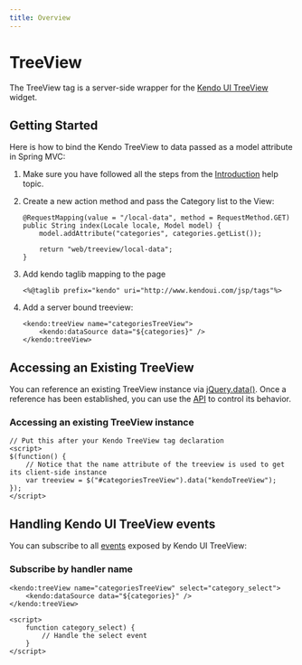 ```yaml
---
title: Overview
---
```


# TreeView

The TreeView tag is a server-side wrapper for the [Kendo UI TreeView](/api/web/treeview) widget.

## Getting Started

Here is how to bind the Kendo TreeView to data passed as a model attribute in Spring MVC:

1.  Make sure you have followed all the steps from the [Introduction](/jsp/introduction) help topic.

2.  Create a new action method and pass the Category list to the View:

        @RequestMapping(value = "/local-data", method = RequestMethod.GET)
        public String index(Locale locale, Model model) {
            model.addAttribute("categories", categories.getList());

            return "web/treeview/local-data";
        }

3.  Add kendo taglib mapping to the page

        <%@taglib prefix="kendo" uri="http://www.kendoui.com/jsp/tags"%>

4.  Add a server bound treeview:

        <kendo:treeView name="categoriesTreeView">
            <kendo:dataSource data="${categories}" />
        </kendo:treeView>

## Accessing an Existing TreeView

You can reference an existing TreeView instance via [jQuery.data()](http://api.jquery.com/jQuery.data/).
Once a reference has been established, you can use the [API](/api/web/treeview#methods) to control its behavior.

### Accessing an existing TreeView instance

    // Put this after your Kendo TreeView tag declaration
    <script>
    $(function() {
        // Notice that the name attribute of the treeview is used to get its client-side instance
        var treeview = $("#categoriesTreeView").data("kendoTreeView");
    });
    </script>


## Handling Kendo UI TreeView events

You can subscribe to all [events](/api/web/treeview#events) exposed by Kendo UI TreeView:


### Subscribe by handler name

    <kendo:treeView name="categoriesTreeView" select="category_select">
        <kendo:dataSource data="${categories}" />
    </kendo:treeView>

    <script>
        function category_select) {
            // Handle the select event
        }
    </script>

